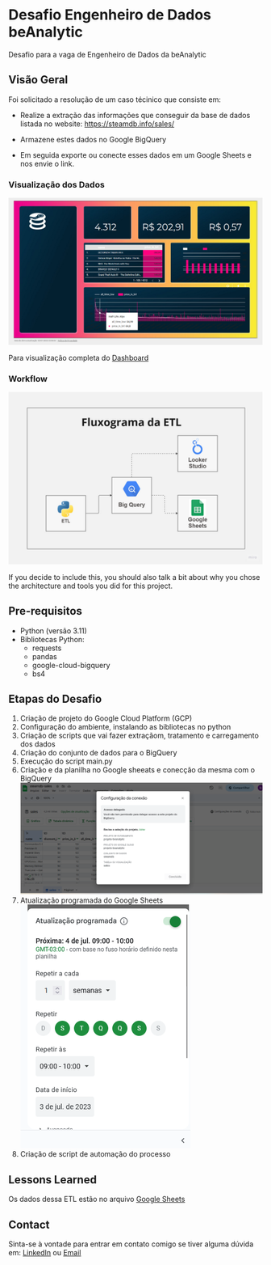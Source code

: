 # Desafio Engenheiro de Dados beAnalytic

Desafio para a vaga de Engenheiro de Dados da beAnalytic

## Visão Geral

Foi solicitado a resolução de um caso técinico que consiste em:

* Realize a extração das informações que conseguir da base de dados listada no website: https://steamdb.info/sales/ 

* Armazene estes dados no Google BigQuery

* Em seguida exporte ou conecte esses dados em um Google Sheets e nos envie o link.

### Visualização dos Dados

![Dashboard](data/img/dashboard-sales.png)

Para visualização completa do [Dashboard](https://lookerstudio.google.com/s/lfV7_qzYQzc)


### Workflow

![Fluxograma](data/img/fluxograma.jpg)

If you decide to include this, you should also talk a bit about why you chose the architecture and tools you did for this project.

## Pre-requisitos

- Python (versão 3.11)
- Bibliotecas Python:
  - requests
  - pandas
  - google-cloud-bigquery
  - bs4

## Etapas do Desafio

1. Criação de projeto do Google Cloud Platform (GCP) 
2. Configuração do ambiente, instalando as bibliotecas no python
3. Criação de scripts que vai fazer extraçãom, tratamento e carregamento dos dados
4. Criação do conjunto de dados para o BigQuery
5. Execução do script main.py
6. Criação e da planilha no Google sheeats e conecção da mesma com o BigQuery
![Google Sheets](data/img/google-sheets.png)
7. Atualização programada do Google Sheets
![Google Sheets Atualização](data/img/sheets-atualizacao.png)
7. Criação de script de automação do processo


## Lessons Learned

Os dados dessa ETL estão no arquivo [Google Sheets](https://docs.google.com/spreadsheets/d/107E1cQSG64BBLDP2_S5-IDIMAwNifvYccLq1XUwSwPM/edit?usp=sharing)

## Contact

Sinta-se à vontade para entrar em contato comigo se tiver alguma dúvida em: [ LinkedIn](linkedin.com/in/nayyarabernardo/) ou [Email](https://docs.google.com/spreadsheets/d/107E1cQSG64BBLDP2_S5-IDIMAwNifvYccLq1XUwSwPM/edit?usp=sharing) 

